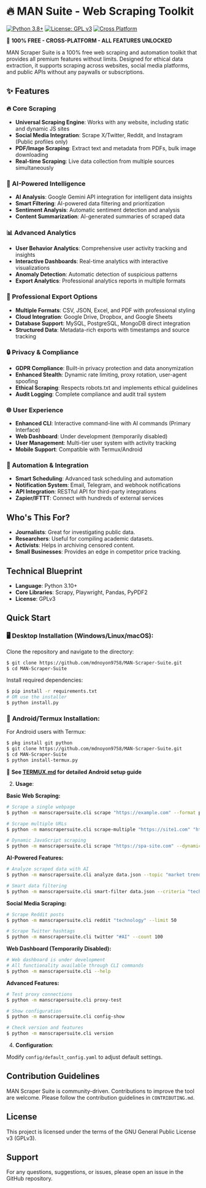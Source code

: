 # 🔥 MAN Suite - Web Scraping Toolkit

[![Python 3.8+](https://img.shields.io/badge/python-3.8+-blue.svg)](https://www.python.org/downloads/)
[![License: GPL v3](https://img.shields.io/badge/License-GPLv3-blue.svg)](https://www.gnu.org/licenses/gpl-3.0)
[![Cross Platform](https://img.shields.io/badge/platform-Windows%20%7C%20Linux%20%7C%20macOS%20%7C%20Android-blue)](https://github.com/)

🎁 **100% FREE - CROSS-PLATFORM - ALL FEATURES UNLOCKED**

MAN Scraper Suite is a 100% free web scraping and automation toolkit that provides all premium features without limits. Designed for ethical data extraction, it supports scraping across websites, social media platforms, and public APIs without any paywalls or subscriptions.

## ✨ Features

### 🔥 Core Scraping
- **Universal Scraping Engine**: Works with any website, including static and dynamic JS sites
- **Social Media Integration**: Scrape X/Twitter, Reddit, and Instagram (Public profiles only)
- **PDF/Image Scraping**: Extract text and metadata from PDFs, bulk image downloading
- **Real-time Scraping**: Live data collection from multiple sources simultaneously

### 🤖 AI-Powered Intelligence
- **AI Analysis**: Google Gemini API integration for intelligent data insights
- **Smart Filtering**: AI-powered data filtering and prioritization
- **Sentiment Analysis**: Automatic sentiment detection and analysis
- **Content Summarization**: AI-generated summaries of scraped data

### 📊 Advanced Analytics
- **User Behavior Analytics**: Comprehensive user activity tracking and insights
- **Interactive Dashboards**: Real-time analytics with interactive visualizations
- **Anomaly Detection**: Automatic detection of suspicious patterns
- **Export Analytics**: Professional analytics reports in multiple formats

### 📄 Professional Export Options
- **Multiple Formats**: CSV, JSON, Excel, and PDF with professional styling
- **Cloud Integration**: Google Drive, Dropbox, and Google Sheets
- **Database Support**: MySQL, PostgreSQL, MongoDB direct integration
- **Structured Data**: Metadata-rich exports with timestamps and source tracking

### 🔒 Privacy & Compliance
- **GDPR Compliance**: Built-in privacy protection and data anonymization
- **Enhanced Stealth**: Dynamic rate limiting, proxy rotation, user-agent spoofing
- **Ethical Scraping**: Respects robots.txt and implements ethical guidelines
- **Audit Logging**: Complete compliance and audit trail system

### 🌐 User Experience
- **Enhanced CLI**: Interactive command-line with AI commands (Primary Interface)
- **Web Dashboard**: Under development (temporarily disabled)
- **User Management**: Multi-tier user system with activity tracking
- **Mobile Support**: Compatible with Termux/Android

### 🔄 Automation & Integration
- **Smart Scheduling**: Advanced task scheduling and automation
- **Notification System**: Email, Telegram, and webhook notifications
- **API Integration**: RESTful API for third-party integrations
- **Zapier/IFTTT**: Connect with hundreds of external services

## Who's This For?

- **Journalists**: Great for investigating public data.
- **Researchers**: Useful for compiling academic datasets.
- **Activists**: Helps in archiving censored content.
- **Small Businesses**: Provides an edge in competitor price tracking.

## Technical Blueprint

- **Language**: Python 3.10+
- **Core Libraries**: Scrapy, Playwright, Pandas, PyPDF2
- **License**: GPLv3

## Quick Start

### 🖥️ **Desktop Installation (Windows/Linux/macOS)**:

Clone the repository and navigate to the directory:
```bash
$ git clone https://github.com/mdnoyon9758/MAN-Scraper-Suite.git
$ cd MAN-Scraper-Suite
```

Install required dependencies:
```bash
$ pip install -r requirements.txt
# OR use the installer
$ python install.py
```

### 📱 **Android/Termux Installation**:

For Android users with Termux:
```bash
$ pkg install git python
$ git clone https://github.com/mdnoyon9758/MAN-Scraper-Suite.git
$ cd MAN-Scraper-Suite
$ python install-termux.py
```

📖 **See [TERMUX.md](TERMUX.md) for detailed Android setup guide**

2. **Usage**:

**Basic Web Scraping:**
```bash
# Scrape a single webpage
$ python -m manscrapersuite.cli scrape "https://example.com" --format pdf

# Scrape multiple URLs
$ python -m manscrapersuite.cli scrape-multiple "https://site1.com" "https://site2.com" --format csv

# Dynamic JavaScript scraping
$ python -m manscrapersuite.cli scrape "https://spa-site.com" --dynamic --format excel
```

**AI-Powered Features:**
```bash
# Analyze scraped data with AI
$ python -m manscrapersuite.cli analyze data.json --topic "market trends"

# Smart data filtering
$ python -m manscrapersuite.cli smart-filter data.json --criteria "technology news" --output filtered
```

**Social Media Scraping:**
```bash
# Scrape Reddit posts
$ python -m manscrapersuite.cli reddit "technology" --limit 50

# Scrape Twitter hashtags
$ python -m manscrapersuite.cli twitter "#AI" --count 100
```

**Web Dashboard (Temporarily Disabled):**
```bash
# Web dashboard is under development
# All functionality available through CLI commands
$ python -m manscrapersuite.cli --help
```

**Advanced Features:**
```bash
# Test proxy connections
$ python -m manscrapersuite.cli proxy-test

# Show configuration
$ python -m manscrapersuite.cli config-show

# Check version and features
$ python -m manscrapersuite.cli version
```

4. **Configuration**:

Modify `config/default_config.yaml` to adjust default settings.

## Contribution Guidelines

MAN Scraper Suite is community-driven. Contributions to improve the tool are welcome. Please follow the contribution guidelines in `CONTRIBUTING.md`. 

## License

This project is licensed under the terms of the GNU General Public License v3 (GPLv3).

## Support

For any questions, suggestions, or issues, please open an issue in the GitHub repository.
